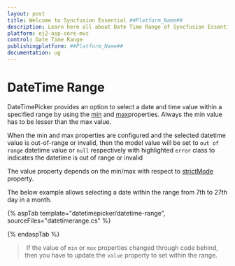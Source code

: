 ```yaml
---
layout: post
title: Welcome to Syncfusion Essential ##Platform_Name##
description: Learn here all about Date Time Range of Syncfusion Essential ##Platform_Name## widgets based on HTML5 and jQuery.
platform: ej2-asp-core-mvc
control: Date Time Range
publishingplatform: ##Platform_Name##
documentation: ug
---
```



# DateTime Range

DateTimePicker provides an option to select a date and time value within a specified range
by using the [min](https://help.syncfusion.com/cr/aspnetcore-js2/Syncfusion.EJ2.Calendars.DateTimePicker.html#Syncfusion_EJ2_Calendars_DateTimePicker_Min)
and [max](https://help.syncfusion.com/cr/aspnetcore-js2/Syncfusion.EJ2.Calendars.DateTimePicker.html#Syncfusion_EJ2_Calendars_DateTimePicker_Max)properties.
Always the min value has to be lesser than the max value.

When the min and max properties are configured and the selected datetime value is out-of-range
or invalid, then the model value will be set to `out of range` datetime value or `null`
respectively with highlighted `error` class to indicates the datetime is out of range or invalid

The value property depends
on the min/max with respect to [strictMode](./strict-mode/) property.

The below example allows selecting a
date within the range from 7th to 27th day in
a month.

{% aspTab template="datetimepicker/datetime-range", sourceFiles="datetimerange.cs" %}

{% endaspTab %}

> If the value of `min` or `max` properties
changed through code behind, then you have to
update the `value` property to set within the
range.